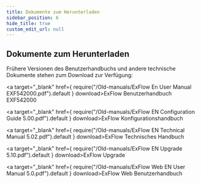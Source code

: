 ```yaml
---
title: Dokumente zum Herunterladen
sidebar_position: 6
hide_title: true
custom_edit_url: null
---
```

## Dokumente zum Herunterladen  

Frühere Versionen des Benutzerhandbuchs und andere technische Dokumente stehen zum Download zur Verfügung:

<a target="_blank" href={ require("/Old-manuals/ExFlow En User Manual EXF542000.pdf").default } download>ExFlow Benutzerhandbuch EXF542000</a><br/>

<a target="_blank" href={ require("/Old-manuals/ExFlow EN Configuration Guide 5.00.pdf").default } download>ExFlow Konfigurationshandbuch</a><br/>

<a target="_blank" href={ require("/Old-manuals/ExFlow EN Technical Manual 5.02.pdf").default } download>ExFlow Technisches Handbuch</a><br/>

<a target="_blank" href={ require("/Old-manuals/ExFlow EN Upgrade 5.10.pdf").default } download>ExFlow Upgrade</a><br/>

<a target="_blank" href={ require("/Old-manuals/ExFlow Web EN User Manual 5.0.pdf").default } download>ExFlow Web Benutzerhandbuch</a><br/>
